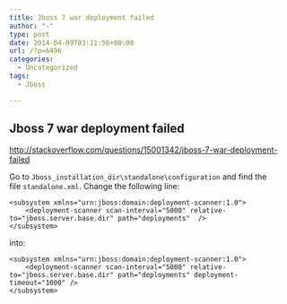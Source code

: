 ```yaml
---
title: Jboss 7 war deployment failed
author: "-"
type: post
date: 2014-04-09T03:11:56+00:00
url: /?p=6496
categories:
  - Uncategorized
tags:
  - Jboss

---
```

## Jboss 7 war deployment failed
http://stackoverflow.com/questions/15001342/jboss-7-war-deployment-failed

Go to `Jboss_installation_dir\standalone\configuration` and find the file `standalone.xml`. Change the following line:

    <subsystem xmlns="urn:jboss:domain:deployment-scanner:1.0">
        <deployment-scanner scan-interval="5000" relative-to="jboss.server.base.dir" path="deployments"  />
    </subsystem>

into:

    <subsystem xmlns="urn:jboss:domain:deployment-scanner:1.0">
        <deployment-scanner scan-interval="5000" relative-to="jboss.server.base.dir" path="deployments" deployment-timeout="1000" />
    </subsystem>